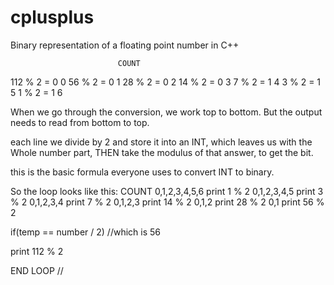 cplusplus
=========

Binary representation of a floating point number in C++

                            COUNT
112 % 2 = 0                   0
56  % 2 =  0                   1
28  % 2 =  0                   2
14  % 2 =  0                   3
7   % 2 =  1                   4
3   % 2 =  1                   5
1   % 2 =  1                   6

When we go through the conversion, we work top to bottom.
But the output needs to read from bottom to top.

each line we divide by 2 and store it into an INT, which leaves us with
the Whole number part, THEN take the modulus of that answer, to get the bit.

this is the basic formula everyone uses to convert INT to binary.

So the loop looks like this:
COUNT
0,1,2,3,4,5,6  print 1 % 2
0,1,2,3,4,5    print 3 % 2
0,1,2,3,4      print 7 % 2
0,1,2,3        print 14 % 2
0,1,2          print 28 % 2
0,1            print 56 % 2

if(temp == number / 2)  //which is 56

print 112 % 2

END LOOP
//
